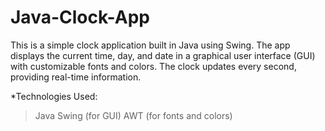 # Java-Clock-App
This is a simple clock application built in Java using Swing. The app displays the current time, day, and date in a graphical user interface (GUI) with customizable fonts and colors. The clock updates every second, providing real-time information.

*Technologies Used:
> Java
> Swing (for GUI)
> AWT (for fonts and colors)
